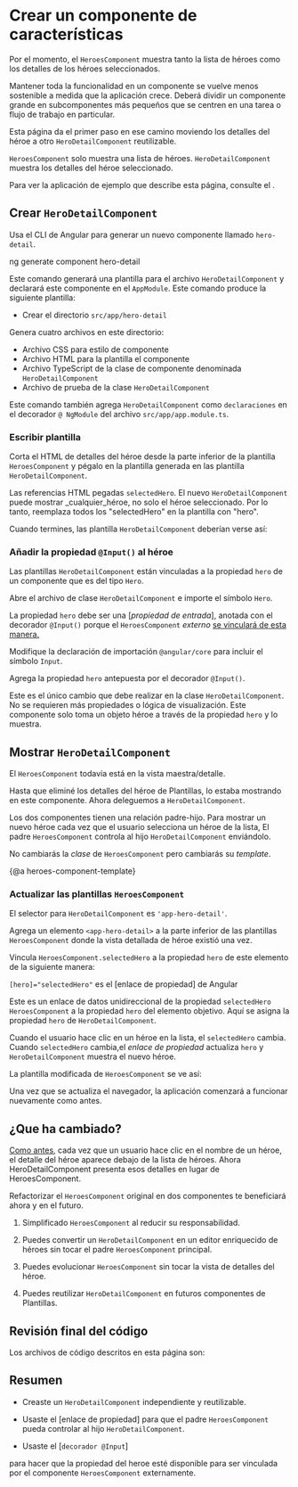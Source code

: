# Crear un componente de características

Por el momento, el `HeroesComponent` muestra tanto la lista de héroes como los detalles de los héroes seleccionados.

Mantener toda la funcionalidad en un componente se vuelve menos sostenible a medida que la aplicación crece.
Deberá dividir un componente grande en subcomponentes más pequeños que se centren en una tarea o flujo de trabajo en particular.

Esta página da el primer paso en ese camino moviendo los detalles del héroe a otro `HeroDetailComponent` reutilizable.

`HeroesComponent` solo muestra una lista de héroes.
`HeroDetailComponent` muestra los detalles del héroe seleccionado. 

<div class="alert is-helpful">
Para ver la aplicación de ejemplo que describe esta página, consulte el <live-example></live-example>.

</div>

## Crear `HeroDetailComponent`

Usa el  CLI de Angular para generar un nuevo componente llamado `hero-detail`.

<code-example language="sh" class="code-shell">
  ng generate component hero-detail
</code-example>

Este comando generará una plantilla para el archivo `HeroDetailComponent` y declarará este componente en el `AppModule`.
Este comando produce la siguiente plantilla:

* Crear el directorio `src/app/hero-detail`

Genera cuatro archivos en este directorio:

* Archivo CSS para estilo de componente
* Archivo HTML para la plantilla el componente 
* Archivo TypeScript de la clase de componente denominada `HeroDetailComponent`
* Archivo de prueba de la clase `HeroDetailComponent`

Este comando también agrega `HeroDetailComponent` como `declaraciones` en el decorador `@ NgModule` del archivo `src/app/app.module.ts`.

### Escribir plantilla

Corta el HTML de detalles del héroe desde la parte inferior de la plantilla `HeroesComponent` y pégalo en la plantilla generada en las plantilla `HeroDetailComponent`.

Las referencias HTML pegadas `selectedHero`.
El nuevo `HeroDetailComponent` puede mostrar _cualquier_héroe, no solo el héroe seleccionado.
Por lo tanto, reemplaza todos los "selectedHero" en la plantilla con "hero".

Cuando termines, las plantilla `HeroDetailComponent` deberían verse así:

<code-example path="toh-pt3/src/app/hero-detail/hero-detail.component.html" header="src/app/hero-detail/hero-detail.component.html"></code-example>

### Añadir la propiedad `@Input()` al héroe 

Las plantillas `HeroDetailComponent` están vinculadas a la propiedad `hero` de un componente que es del tipo `Hero`.

Abre el archivo de clase `HeroDetailComponent` e importe el símbolo `Hero`.

<code-example path="toh-pt3/src/app/hero-detail/hero-detail.component.ts" 
region="import-hero" header="src/app/hero-detail/hero-detail.component.ts (import Hero)">
</code-example>
<!-- //TODO agregar estos links y probarlos  -->
La propiedad `hero` debe ser una [_propiedad de entrada_]<!--(guide/template-syntax#inputs-outputs "Input and Output properties") -->, anotada con el decorador `@Input()` porque el `HeroesComponent` _externo_ [se vinculará de esta manera.](#heroes-component-template)

<code-example path="toh-pt3/src/app/heroes/heroes.component.html" region="hero-detail-binding">
</code-example>

Modifique la declaración de importación `@angular/core` para incluir el símbolo `Input`.

<code-example path="toh-pt3/src/app/hero-detail/hero-detail.component.ts" region="import-input" header="src/app/hero-detail/hero-detail.component.ts (import Input)"></code-example>

Agrega la propiedad `hero` antepuesta por el decorador `@Input()`.

<code-example path="toh-pt3/src/app/hero-detail/hero-detail.component.ts" header="src/app/hero-detail/hero-detail.component.ts" region="input-hero"></code-example>

Este es el único cambio que debe realizar en la clase `HeroDetailComponent`.
No se requieren más propiedades o lógica de visualización.
Este componente solo toma un objeto héroe a través de la propiedad `hero` y lo muestra.

## Mostrar `HeroDetailComponent`

El `HeroesComponent` todavía está en la vista maestra/detalle.

Hasta que eliminé los detalles del héroe de Plantillas, lo estaba mostrando en este componente. Ahora deleguemos a `HeroDetailComponent`.

Los dos componentes tienen una relación padre-hijo.
Para mostrar un nuevo héroe cada vez que el usuario selecciona un héroe de la lista,
El padre `HeroesComponent` controla al hijo `HeroDetailComponent` enviándolo.

No cambiarás la _clase_ de `HeroesComponent` pero cambiarás su _template_.

{@a heroes-component-template}

### Actualizar las plantillas `HeroesComponent`

El selector para `HeroDetailComponent` es `'app-hero-detail'`.

Agrega un elemento `<app-hero-detail>` a la parte inferior de las plantillas `HeroesComponent` donde la vista detallada de héroe existió una vez.

Vincula `HeroesComponent.selectedHero` a la propiedad `hero` de este elemento de la siguiente manera:

<code-example path="toh-pt3/src/app/heroes/heroes.component.html" region="hero-detail-binding" header="heroes.component.html (HeroDetail binding)">

</code-example>

 `[hero]="selectedHero"` es el [enlace de propiedad]<!--(guide/template-syntax#property-binding). --> de Angular

Este es un enlace de datos unidireccional de la propiedad `selectedHero`  `HeroesComponent` a la propiedad `hero` del elemento objetivo.
Aquí se asigna la propiedad `hero` de `HeroDetailComponent`.

Cuando el usuario hace clic en un héroe en la lista, el `selectedHero` cambia.
Cuando `selectedHero` cambia,el _enlace de propiedad_ actualiza `hero` y
  `HeroDetailComponent` muestra el nuevo héroe.

La plantilla modificada de `HeroesComponent` se ve así:

<code-example path="toh-pt3/src/app/heroes/heroes.component.html"
  header="heroes.component.html"></code-example>

Una vez que se actualiza el navegador, la aplicación comenzará a funcionar nuevamente como antes.

## ¿Que ha cambiado?

[Como antes](tutorial/toh-pt2), cada vez que un usuario hace clic en el nombre de un héroe, el detalle del héroe aparece debajo de la lista de héroes. Ahora HeroDetailComponent presenta esos detalles en lugar de HeroesComponent.

Refactorizar el `HeroesComponent` original en dos componentes te beneficiará ahora y en el futuro.

1. Simplificado `HeroesComponent` al reducir su responsabilidad.

1. Puedes convertir un `HeroDetailComponent` en un editor enriquecido de héroes sin tocar el padre `HeroesComponent` principal.

1. Puedes evolucionar `HeroesComponent` sin tocar la vista de detalles del héroe.

1. Puedes reutilizar `HeroDetailComponent` en futuros componentes de Plantillas.

## Revisión final del código

Los archivos de código descritos en esta página son:

<code-tabs>

  <code-pane header="src/app/hero-detail/hero-detail.component.ts" path="toh-pt3/src/app/hero-detail/hero-detail.component.ts">
  </code-pane>

  <code-pane header="src/app/hero-detail/hero-detail.component.html" path="toh-pt3/src/app/hero-detail/hero-detail.component.html">
  </code-pane>

  <code-pane header="src/app/heroes/heroes.component.html" path="toh-pt3/src/app/heroes/heroes.component.html">
  </code-pane>

  <code-pane header="src/app/app.module.ts" path="toh-pt3/src/app/app.module.ts">
  </code-pane>

</code-tabs>

## Resumen
 
* Creaste un `HeroDetailComponent` independiente y reutilizable.

* Usaste el [enlace de propiedad]<!-- (guide/template-syntax#property-binding)  -->
para que el padre `HeroesComponent` pueda controlar al hijo `HeroDetailComponent`.

* Usaste el [`decorador @Input`]
<!-- (guide/template-syntax#inputs-outputs)  -->
para hacer que la propiedad del heroe esté disponible para ser vinculada por el componente `HeroesComponent` externamente.
